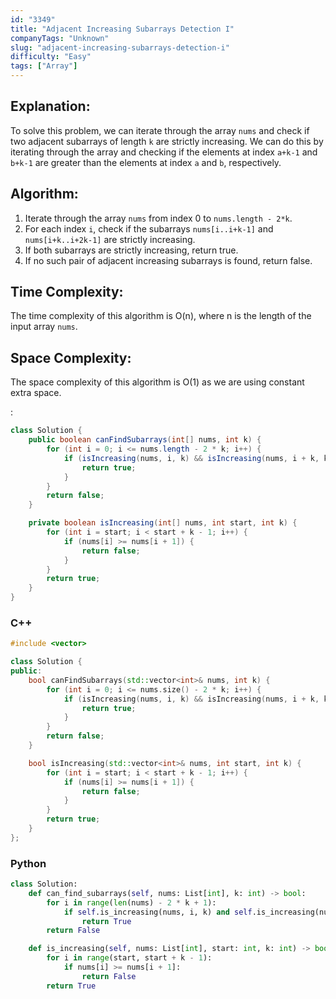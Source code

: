```yaml
---
id: "3349"
title: "Adjacent Increasing Subarrays Detection I"
companyTags: "Unknown"
slug: "adjacent-increasing-subarrays-detection-i"
difficulty: "Easy"
tags: ["Array"]
---
```


## Explanation:
To solve this problem, we can iterate through the array `nums` and check if two adjacent subarrays of length `k` are strictly increasing. We can do this by iterating through the array and checking if the elements at index `a+k-1` and `b+k-1` are greater than the elements at index `a` and `b`, respectively.

## Algorithm:
1. Iterate through the array `nums` from index 0 to `nums.length - 2*k`.
2. For each index `i`, check if the subarrays `nums[i..i+k-1]` and `nums[i+k..i+2k-1]` are strictly increasing.
3. If both subarrays are strictly increasing, return true.
4. If no such pair of adjacent increasing subarrays is found, return false.

## Time Complexity:
The time complexity of this algorithm is O(n), where n is the length of the input array `nums`.

## Space Complexity:
The space complexity of this algorithm is O(1) as we are using constant extra space.

:

```java
class Solution {
    public boolean canFindSubarrays(int[] nums, int k) {
        for (int i = 0; i <= nums.length - 2 * k; i++) {
            if (isIncreasing(nums, i, k) && isIncreasing(nums, i + k, k)) {
                return true;
            }
        }
        return false;
    }

    private boolean isIncreasing(int[] nums, int start, int k) {
        for (int i = start; i < start + k - 1; i++) {
            if (nums[i] >= nums[i + 1]) {
                return false;
            }
        }
        return true;
    }
}
```

### C++
```cpp
#include <vector>

class Solution {
public:
    bool canFindSubarrays(std::vector<int>& nums, int k) {
        for (int i = 0; i <= nums.size() - 2 * k; i++) {
            if (isIncreasing(nums, i, k) && isIncreasing(nums, i + k, k)) {
                return true;
            }
        }
        return false;
    }

    bool isIncreasing(std::vector<int>& nums, int start, int k) {
        for (int i = start; i < start + k - 1; i++) {
            if (nums[i] >= nums[i + 1]) {
                return false;
            }
        }
        return true;
    }
};
```

### Python
```python
class Solution:
    def can_find_subarrays(self, nums: List[int], k: int) -> bool:
        for i in range(len(nums) - 2 * k + 1):
            if self.is_increasing(nums, i, k) and self.is_increasing(nums, i + k, k):
                return True
        return False

    def is_increasing(self, nums: List[int], start: int, k: int) -> bool:
        for i in range(start, start + k - 1):
            if nums[i] >= nums[i + 1]:
                return False
        return True
```